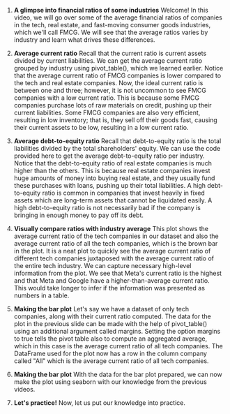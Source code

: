 1. **A glimpse into financial ratios of some industries**
Welcome! In this video, we will go over some of the average financial ratios of companies in the tech, real estate, and fast-moving consumer goods industries, which we'll call FMCG. We will see that the average ratios varies by industry and learn what drives these differences.

2. **Average current ratio**
Recall that the current ratio is current assets divided by current liabilities. We can get the average current ratio grouped by industry using pivot_table(), which we learned earlier. Notice that the average current ratio of FMCG companies is lower compared to the tech and real estate companies. Now, the ideal current ratio is between one and three; however, it is not uncommon to see FMCG companies with a low current ratio. This is because some FMCG companies purchase lots of raw materials on credit, pushing up their current liabilities. Some FMCG companies are also very efficient, resulting in low inventory; that is, they sell off their goods fast, causing their current assets to be low, resulting in a low current ratio.

3. **Average debt-to-equity ratio**
Recall that debt-to-equity ratio is the total liabilities divided by the total shareholders' equity. We can use the code provided here to get the average debt-to-equity ratio per industry. Notice that the debt-to-equity ratio of real estate companies is much higher than the others. This is because real estate companies invest huge amounts of money into buying real estate, and they usually fund these purchases with loans, pushing up their total liabilities. A high debt-to-equity ratio is common in companies that invest heavily in fixed assets which are long-term assets that cannot be liquidated easily. A high debt-to-equity ratio is not necessarily bad if the company is bringing in enough money to pay off its debt.

4. **Visually compare ratios with industry average**
This plot shows the average current ratio of the tech companies in our dataset and also the average current ratio of all the tech companies, which is the brown bar in the plot. It is a neat plot to quickly see the average current ratio of different tech companies juxtaposed with the average current ratio of the entire tech industry. We can capture necessary high-level information from the plot. We see that Meta's current ratio is the highest and that Meta and Google have a higher-than-average current ratio. This would take longer to infer if the information was presented as numbers in a table.

5. **Making the bar plot**
Let's say we have a dataset of only tech companies, along with their current ratio computed. The data for the plot in the previous slide can be made with the help of pivot_table() using an additional argument called margins. Setting the option margins to true tells the pivot table also to compute an aggregated average, which in this case is the average current ratio of all tech companies. The DataFrame used for the plot now has a row in the column company called "All" which is the average current ratio of all tech companies.

6. **Making the bar plot**
With the data for the bar plot prepared, we can now make the plot using seaborn with our knowledge from the previous videos.

7. **Let's practice!**
Now, let us put our knowledge into practice.